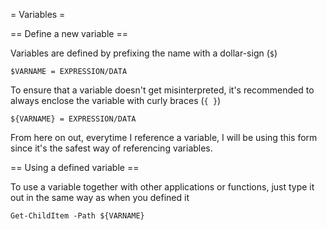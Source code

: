 = Variables =

== Define a new variable ==

Variables are defined by prefixing the name with a dollar-sign (`$`)
```posh
$VARNAME = EXPRESSION/DATA
```

To ensure that a variable doesn't get misinterpreted, it's recommended to always enclose the variable with curly braces (`{ }`)
```posh
${VARNAME} = EXPRESSION/DATA
```
From here on out, everytime I reference a variable, I will be using this form since it's the safest way of referencing variables.

== Using a defined variable ==

To use a variable together with other applications or functions, just type it out in the same way as when you defined it
```posh
Get-ChildItem -Path ${VARNAME}
```
